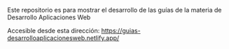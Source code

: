 Este repositorio es para mostrar el desarrollo de las guías de la materia de Desarrollo Aplicaciones Web

Accesible desde esta dirección: https://guias-desarrolloaplicacionesweb.netlify.app/
